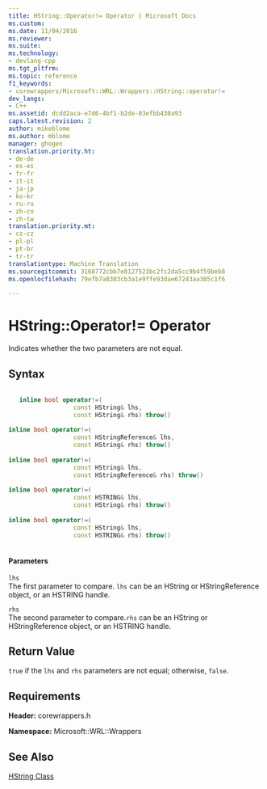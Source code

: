 ```yaml
---
title: HString::Operator!= Operator | Microsoft Docs
ms.custom: 
ms.date: 11/04/2016
ms.reviewer: 
ms.suite: 
ms.technology:
- devlang-cpp
ms.tgt_pltfrm: 
ms.topic: reference
f1_keywords:
- corewrappers/Microsoft::WRL::Wrappers::HString::operator!=
dev_langs:
- C++
ms.assetid: dcdd2aca-e7d6-4bf1-b2de-03efbb430a93
caps.latest.revision: 2
author: mikeblome
ms.author: mblome
manager: ghogen
translation.priority.ht:
- de-de
- es-es
- fr-fr
- it-it
- ja-jp
- ko-kr
- ru-ru
- zh-cn
- zh-tw
translation.priority.mt:
- cs-cz
- pl-pl
- pt-br
- tr-tr
translationtype: Machine Translation
ms.sourcegitcommit: 3168772cbb7e8127523bc2fc2da5cc9b4f59beb8
ms.openlocfilehash: 79efb7a8303cb3a1e9ffe93dae67243aa305c1f6

---
```

# HString::Operator!= Operator
Indicates whether the two parameters are not equal.  
  
## Syntax  
  
```cpp  
  
   inline bool operator!=(  
                  const HString& lhs,   
                  const HString& rhs) throw()  
  
inline bool operator!=(  
                  const HStringReference& lhs,   
                  const HString& rhs) throw()  
  
inline bool operator!=(  
                  const HString& lhs,   
                  const HStringReference& rhs) throw()  
  
inline bool operator!=(  
                  const HSTRING& lhs,   
                  const HString& rhs) throw()  
  
inline bool operator!=(  
                  const HString& lhs,   
                  const HSTRING& rhs) throw()  
  
```  
  
#### Parameters  
 `lhs`  
 The first parameter to compare. `lhs` can be an HString or HStringReference object, or an HSTRING handle.  
  
 `rhs`  
 The second parameter to compare.`rhs` can be an HString or HStringReference object, or an HSTRING handle.  
  
## Return Value  
 `true` if the `lhs` and `rhs` parameters are not equal; otherwise, `false`.  
  
## Requirements  
 **Header:** corewrappers.h  
  
 **Namespace:** Microsoft::WRL::Wrappers  
  
## See Also  
 [HString Class](../windows/hstring-class.md)


<!--HONumber=Jan17_HO1-->


